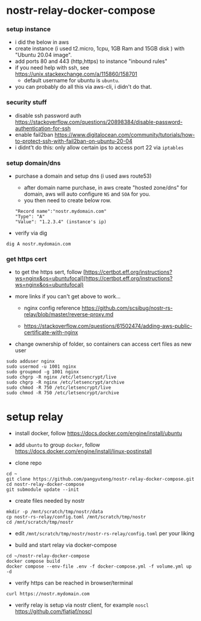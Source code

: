# nostr-relay-docker-compose

### setup instance

+ i did the below in aws
+ create instance (i used t2.micro, 1cpu, 1GB Ram and 15GB disk ) with "Ubuntu 20.04 image".
+ add ports 80 and 443 (http,https) to instance "inbound rules"
+ if you need help with ssh, see  https://unix.stackexchange.com/a/115860/158701
    + default username for ubuntu is `ubuntu`.
+ you can probably do all this via aws-cli, i didn't do that.

### security stuff

+ disable ssh password auth  https://stackoverflow.com/questions/20898384/disable-password-authentication-for-ssh
+ enable fail2ban https://www.digitalocean.com/community/tutorials/how-to-protect-ssh-with-fail2ban-on-ubuntu-20-04
+ i didnt't do this: only allow certain ips to access port 22 via `iptables`

### setup domain/dns

+ purchase a domain and setup dns (i used aws route53)
    + after domain name purchase, in aws create "hosted zone/dns" for domain, aws will auto configure `NS` and `SOA` for you.
    + you then need to create below row.
    ```
    "Record name":"nostr.mydomain.com"
    "Type": "A"
    "Value": "1.2.3.4" (instance's ip)
    ```

+ verify via dig
```
dig A nostr.mydomain.com
```

### get https cert

+ to get the https sert, follow [https://certbot.eff.org/instructions?ws=nginx&os=ubuntufocal](https://certbot.eff.org/instructions?ws=nginx&os=ubuntufocal)

+ more links if you can't get above to work...
 
    + nginx config reference https://github.com/scsibug/nostr-rs-relay/blob/master/reverse-proxy.md

    + https://stackoverflow.com/questions/61502474/adding-aws-public-certificate-with-nginx

+ change ownership of folder, so containers can access cert files as new user

```
sudo adduser nginx
sudo usermod -u 1001 nginx
sudo groupmod -g 1001 nginx
sudo chgrp -R nginx /etc/letsencrypt/live
sudo chgrp -R nginx /etc/letsencrypt/archive
sudo chmod -R 750 /etc/letsencrypt/live
sudo chmod -R 750 /etc/letsencrypt/archive

```

# setup relay


+ install docker, follow https://docs.docker.com/engine/install/ubuntu

+ add `ubuntu` to group `docker`, follow https://docs.docker.com/engine/install/linux-postinstall

+ clone repo

```
cd ~
git clone https://github.com/pangyuteng/nostr-relay-docker-compose.git
cd nostr-relay-docker-compose
git submodule update --init
```

+ create files needed by nostr

```
mkdir -p /mnt/scratch/tmp/nostr/data
cp nostr-rs-relay/config.toml /mnt/scratch/tmp/nostr
cd /mnt/scratch/tmp/nostr

```

+ edit `/mnt/scratch/tmp/nostr/nostr-rs-relay/config.toml` per your liking

+ build and start relay via docker-compose

```
cd ~/nostr-relay-docker-compose
docker compose build
docker compose --env-file .env -f docker-compose.yml -f volume.yml up -d
```

+ verify https can be reached in browser/terminal

```
curl https://nostr.mydomain.com
```

+ verify relay is setup via nostr client, for example `noscl` https://github.com/fiatjaf/noscl

